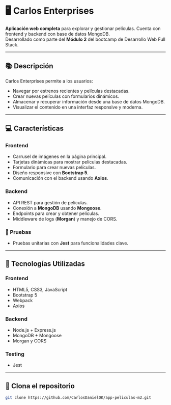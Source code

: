 # 🖥️ Carlos Enterprises

**Aplicación web completa** para explorar y gestionar películas. Cuenta con frontend y backend con base de datos MongoDB.  
Desarrollado como parte del **Módulo 2** del bootcamp de Desarrollo Web Full Stack.

---

## 📚 Descripción

Carlos Enterprises permite a los usuarios:

- Navegar por estrenos recientes y películas destacadas.
- Crear nuevas películas con formularios dinámicos.
- Almacenar y recuperar información desde una base de datos MongoDB.
- Visualizar el contenido en una interfaz responsive y moderna.

---

## 💻 Características

### Frontend

- Carrusel de imágenes en la página principal.
- Tarjetas dinámicas para mostrar películas destacadas.
- Formulario para crear nuevas películas.
- Diseño responsive con **Bootstrap 5**.
- Comunicación con el backend usando **Axios**.

### Backend

- API REST para gestión de películas.
- Conexión a **MongoDB** usando **Mongoose**.
- Endpoints para crear y obtener películas.
- Middleware de logs (**Morgan**) y manejo de CORS.

### 🧪 Pruebas

- Pruebas unitarias con **Jest** para funcionalidades clave.

---

## 🔑 Tecnologías Utilizadas

### Frontend

- HTML5, CSS3, JavaScript
- Bootstrap 5
- Webpack
- Axios

### Backend

- Node.js + Express.js
- MongoDB + Mongoose
- Morgan y CORS

### Testing

- Jest

---

## 🚀 Clona el repositorio

```bash
git clone https://github.com/CarlosDanielOK/app-peliculas-m2.git
